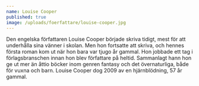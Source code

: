 ```yaml
---
name: Louise Cooper
published: true
image: /uploads/foerfattare/louise-cooper.jpg
---
```

Den engelska författaren Louise Cooper började skriva tidigt, mest för att underhålla sina vänner i skolan. Men hon fortsatte att skriva, och hennes första roman kom ut när hon bara var tjugo år gammal. Hon jobbade ett tag i förlagsbranschen innan hon blev författare på heltid. Sammanlagt hann hon ge ut mer än åttio böcker inom genren fantasy och det övernaturliga, både för vuxna och barn. Louise Cooper dog 2009 av en hjärnblödning, 57 år gammal.
